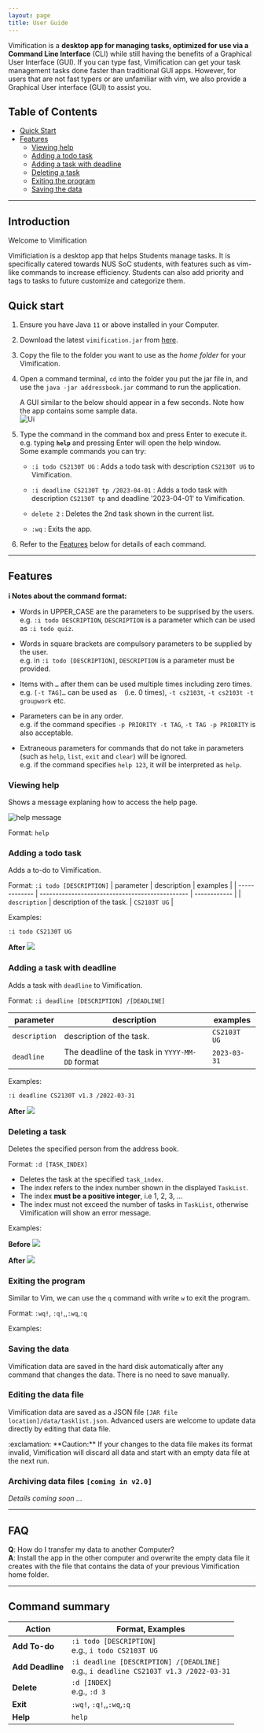 ```yaml
---
layout: page
title: User Guide
---
```


Vimification is a **desktop app for managing tasks, optimized for use via a Command Line Interface** (CLI) while still having the benefits of a Graphical User Interface (GUI). If you can type fast, Vimification can get your task management tasks done faster than traditional GUI apps. However, for users that are not fast typers or are unfamiliar with vim, we also provide a Graphical User interface (GUI) to assist you. 

## Table of Contents
- [Quick Start](#quick-start)
- [Features](#features)
  - [Viewing help](#viewing-help)
  - [Adding a todo task](#adding-a-todo-task)
  - [Adding a task with deadline](#adding-a-task-with-deadline)
  - [Deleting a task](#deleting-a-task)
  - [Exiting the program](#exiting-the-program)
  - [Saving the data](#saving-the-data)
  

---
## Introduction

Welcome to Vimification

Vimificiation is a desktop app that helps Students manage tasks. It is specifically catered towards NUS SoC students, with features such as vim-like commands to increase efficiency. Students can also add priority and tags to tasks to future customize and categorize them. 


## Quick start

1. Ensure you have Java `11` or above installed in your Computer.

1. Download the latest `vimification.jar` from [here](https://github.com/se-edu/addressbook-level3/releases).

1. Copy the file to the folder you want to use as the _home folder_ for your Vimification.

1. Open a command terminal, `cd` into the folder you put the jar file in, and use the `java -jar addressbook.jar` command to run the application.<br>

   A GUI similar to the below should appear in a few seconds. Note how the app contains some sample data.<br>
   ![Ui](images/Ui.png)

1. Type the command in the command box and press Enter to execute it. e.g. typing **`help`** and pressing Enter will open the help window.<br>
   Some example commands you can try:

   - `:i todo CS2130T UG` : Adds a todo task with description `CS2130T UG` to Vimification.

   - `:i deadline CS2130T tp /2023-04-01` : Adds a todo task with description `CS2130T tp` and deadline '2023-04-01' to Vimification.

   - `delete 2` : Deletes the 2nd task shown in the current list.

   - `:wq` : Exits the app.

1. Refer to the [Features](#features) below for details of each command.

---

## Features

<div markdown="block" class="alert alert-info">

**:information_source: Notes about the command format:**<br>

- Words in UPPER_CASE are the parameters to be supprised by the users.<br>
  e.g. `:i todo DESCRIPTION`, `DESCRIPTION` is a parameter which can be used as `:i todo quiz`.
  
- Words in square brackets are compulsory parameters to be supplied by the user.<br>
  e.g. in `:i todo [DESCRIPTION]`, `DESCRIPTION` is a parameter must be provided.

- Items with `…`​ after them can be used multiple times including zero times.<br>
  e.g. `[-t TAG]…​` can be used as ` ` (i.e. 0 times), `-t cs2103t`, `-t cs2103t -t groupwork` etc.

- Parameters can be in any order.<br>
  e.g. if the command specifies `-p PRIORITY -t TAG`, `-t TAG -p PRIORITY` is also acceptable.

- Extraneous parameters for commands that do not take in parameters (such as `help`, `list`, `exit` and `clear`) will be ignored.<br>
  e.g. if the command specifies `help 123`, it will be interpreted as `help`.

</div>

### Viewing help

Shows a message explaning how to access the help page.

![help message](images/helpMessage.png)

Format: `help`

### Adding a todo task

Adds a to-do to Vimification.

Format: `:i todo [DESCRIPTION]`
| parameter | description | examples |
| ------------- | ----------------------------------------------- | ------------ |
| `description` | description of the task. | `CS2103T UG` |

Examples:

`:i todo CS2130T UG`

**After**
![](images/ug-images/AddTaskCommandDemo.png)

### Adding a task with deadline

Adds a task with `deadline` to Vimification.

Format: `:i deadline [DESCRIPTION] /[DEADLINE]`

| parameter     | description                                     | examples     |
| ------------- | ----------------------------------------------- | ------------ |
| `description` | description of the task.                        | `CS2103T UG` |
| `deadline`    | The deadline of the task in `YYYY-MM-DD` format | `2023-03-31` |

Examples:

`:i deadline CS2130T v1.3 /2022-03-31`

**After**
![](images/ug-images/AddDeadlineCommandDemo.png)


### Deleting a task 

Deletes the specified person from the address book.

Format: `:d [TASK_INDEX]`

- Deletes the task at the specified `task_index`.
- The index refers to the index number shown in the displayed `TaskList`.
- The index **must be a positive integer**, i.e 1, 2, 3, …​
- The index must not exceed the number of tasks in `TaskList`, otherwise Vimification will show an error message.

Examples:

**Before**
![](images/ug-images/deleteCommand/before.png)

**After**
![](images/ug-images/deleteCommand/after.png)

### Exiting the program

Similar to Vim, we can use the `q` command with write `w` to exit the program.

Format: `:wq!`, `:q!`,,`:wq`,`:q`

Examples:

### Saving the data

Vimification data are saved in the hard disk automatically after any command that changes the data. There is no need to save manually.

### Editing the data file

Vimification data are saved as a JSON file `[JAR file location]/data/tasklist.json`. Advanced users are welcome to update data directly by editing that data file.

<div markdown="span" class="alert alert-warning">:exclamation: **Caution:**
If your changes to the data file makes its format invalid, Vimification will discard all data and start with an empty data file at the next run.
</div>

### Archiving data files `[coming in v2.0]`

_Details coming soon ..._

---

## FAQ

**Q**: How do I transfer my data to another Computer?<br>
**A**: Install the app in the other computer and overwrite the empty data file it creates with the file that contains the data of your previous Vimification home folder.

---

## Command summary

| Action     | Format, Examples                                                        |
| ---------------- | ---------------------------------------------------------------------------------------- |
| **Add To-do**    | `:i todo [DESCRIPTION]` <br> e.g., `i todo CS2103T UG`                                   |
| **Add Deadline** | `:i deadline [DESCRIPTION] /[DEADLINE]` <br> e.g., `i deadline CS2103T v1.3 /2022-03-31` |     |
| **Delete**       | `:d [INDEX]`<br> e.g., `:d 3`                                                            |
| **Exit**         | `:wq!`, `:q!`,,`:wq`,`:q`                                                                |
| **Help**         | `help`                                                                                   |



